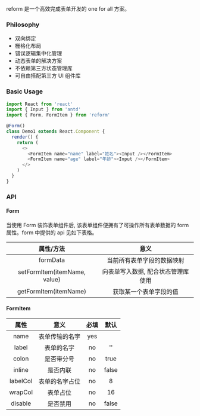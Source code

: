 reform 是一个高效完成表单开发的 one for all 方案。

### Philosophy

* 双向绑定
* 栅格化布局
* 错误逻辑集中化管理
* 动态表单的解决方案
* 不依赖第三方状态管理库
* 可自由搭配第三方 UI 组件库

### Basic Usage

```js
import React from 'react'
import { Input } from 'antd'
import { Form, FormItem } from 'reform'

@Form()
class Demo1 extends React.Component {
  render() {
    return (
      <>
        <FormItem name="name" label="姓名"><Input /></FormItem>
        <FormItem name="age" label="年龄"><Input /></FormItem>
      </>
    )
  }
}
```

### API

#### Form

当使用 Form 装饰表单组件后, 该表单组件便拥有了可操作所有表单数据的 form 属性。form 中提供的 api 见如下表格。

| 属性/方法 | 意义 |
| :-: | :-: |
| formData | 当前所有表单字段的数据映射 |
| setFormItem(itemName, value) | 向表单写入数据, 配合状态管理库使用 |
| getFormItem(itemName) | 获取某一个表单字段的值 |

#### FormItem

| 属性 | 意义 | 必填 | 默认 |
| :-: | :-: | :-: | :-: |
| name | 表单传输的名字 | yes |  |
| label | 表单的名字 | no | '' |
| colon | 是否带分号 | no | true |
| inline | 是否内联 | no | false |
| labelCol | 表单的名字占位 | no | 8 |
| wrapCol | 表单占位 | no | 16 |
| disable | 是否禁用 | no | false |

